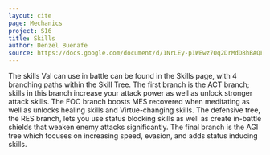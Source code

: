 ```yaml
---
layout: cite
page: Mechanics
project: S16
title: Skills
author: Denzel Buenafe
source: https://docs.google.com/document/d/1NrLEy-p1WEwz7Oq2DrMdD8hBAQFW9rioQyi4rslvMqE/edit?usp=sharing
---
```

The skills Val can use in battle can be found in the Skills page, with 4 branching paths within the Skill Tree. The first branch is the ACT branch; skills in this branch increase your attack power as well as unlock stronger attack skills. The FOC branch boosts MES recovered when meditating as well as unlocks healing skills and Virtue-changing skills. The defensive tree, the RES branch, lets you use status blocking skills as well as create in-battle shields that weaken enemy attacks significantly. The final branch is the AGI tree which focuses on increasing speed, evasion, and adds status inducing skills.
